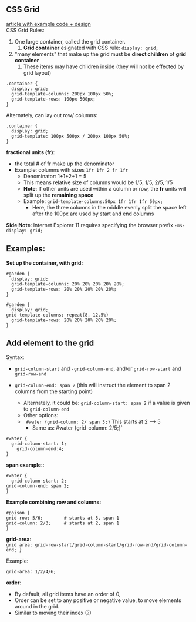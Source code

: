 ## CSS Grid
[article with example code + design](https://developer.chrome.com/blog/css-grid/)  
CSS Grid Rules:
1.  One large container, called the grid container.
    1.  **Grid container** esignated with CSS rule: `display: grid;`
2.   "many elements" that make up the grid must be **direct children** of **grid container**
     1.   These items may have children inside (they will not be effected by grid layout)

```
.container {
  display: grid;
  grid-template-columns: 200px 100px 50%;
  grid-template-rows: 100px 500px;
}
```
Alternately, can lay out row/ columns:
```
.container {
  display: grid;
  grid-template: 100px 500px / 200px 100px 50%;
}
```
**fractional units (fr)**: 
- the total # of fr make up the denominator
- Example: columns with sizes `1fr 1fr 2 fr 1fr`
  - Denominator: 1+1+2+1 = 5
  - This means relative size of columns would be 1/5, 1/5, 2/5, 1/5
  - **Note**: If other units are used within a column or row, the **fr** units will split up the **remaining space**
  - Example: `grid-template-columns:50px 1fr 1fr 1fr 50px;` 
    - Here, the three columns in the middle evenly split the space left after the 100px are used by start and end columns

**Side Note**: Internet Explorer 11 requires specifying the browser prefix `-ms-display: grid;`

## Examples:
**Set up the container, with grid:**  
```
#garden {
  display: grid;
  grid-template-columns: 20% 20% 20% 20% 20%;
  grid-template-rows: 20% 20% 20% 20% 20%;
}
```
```
#garden {
  display: grid;
grid-template-columns: repeat(8, 12.5%)
  grid-template-rows: 20% 20% 20% 20% 20%;
}
```

## Add element to the grid
Syntax:
- `grid-column-start` and `-grid-column-end`, and/or `grid-row-start` and `grid-row-end`
  
- `grid-column-end: span 2` (this will instruct the element to span 2 columns from the starting point)
  - Alternately, it could be: `grid-column-start: span 2` if a value is given to `grid-column-end`
  - Other options: 
  - ` #water {grid-column: 2/ span 3;}` This starts at 2 --> 5
    - Same as: #water {grid-column: 2/5;}`



```
#water {
  grid-column-start: 1;
    grid-column-end:4;
}
```
**span example:**:
```
#water {
  grid-column-start: 2;
grid-column-end: span 2;
}
```
**Example combining row and columns:**
```
#poison {
grid-row: 5/6;        # starts at 5, span 1
grid-column: 2/3;     # starts at 2, span 1
}
```
**grid-area**:  
`grid area: grid-row-start/grid-column-start/grid-row-end/grid-column-end; }`

Example:
```
grid-area: 1/2/4/6;
```
**order**:
- By default, all grid items have an order of 0,
- Order can be set to any positive or negative value, to move elements around in the grid.
- Similar to moving their index (?)